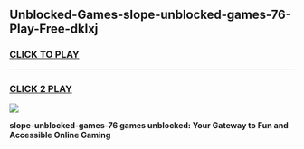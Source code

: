 
## Unblocked-Games-slope-unblocked-games-76-Play-Free-dklxj
<h3>
<a href="https://premium76.site?title=slope-unblocked-games-76&ref=10A">CLICK TO PLAY</a></h3>
<hr>

<h3>
<a href="https://premium76.site?title=slope-unblocked-games-76&ref=10A">CLICK 2 PLAY</a>
  
</h3>

<a href="https://premium76.site?title=slope-unblocked-games-76&ref=10A"><img src="https://clearcache.store/games.png"></a>


**slope-unblocked-games-76 games unblocked: Your Gateway to Fun and Accessible Online Gaming**
